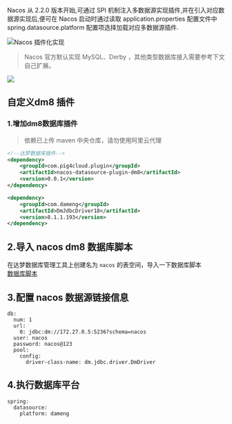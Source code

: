 Nacos 从 2.2.0 版本开始,可通过 SPI 机制注入多数据源实现插件,并在引入对应数据源实现后,便可在 Nacos 启动时通过读取 application.properties 配置文件中 spring.datasource.platform 配置项选择加载对应多数据源插件.

![Nacos 插件化实现
](https://minio.pigx.top/oss/202212/1671179590.jpg)

> Nacos 官方默认实现 MySQL、Derby ，其他类型数据库接入需要参考下文自己扩展。

![](https://minio.pigx.top/oss/202212/1671180565.png)

## 自定义dm8 插件

### 1.增加dm8数据库插件

> 依赖已上传 maven 中央仓库，请勿使用阿里云代理


```xml
<!--达梦数据库插件-->
<dependency>
    <groupId>com.pig4cloud.plugin</groupId>
    <artifactId>nacos-datasource-plugin-dm8</artifactId>
    <version>0.0.1</version>
</dependency>

<dependency>
    <groupId>com.dameng</groupId>
    <artifactId>DmJdbcDriver18</artifactId>
    <version>8.1.1.193</version>
</dependency>
```

## 2.导入 nacos dm8 数据库脚本
在达梦数据库管理工具上创建名为 `nacos` 的表空间，导入一下数据库脚本  
[数据库脚本](./sql/nacos.sql)

## 3.配置 nacos 数据源链接信息
```
db:
  num: 1
  url:
    0: jdbc:dm://172.27.0.5:5236?schema=nacos
  user: nacos
  password: nacos@123
  pool:
    config:
      driver-class-name: dm.jdbc.driver.DmDriver
```


## 4.执行数据库平台
```
spring:
  datasource:
    platform: dameng 
```
